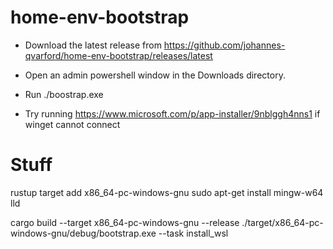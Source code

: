 # home-env-bootstrap

* Download the latest release from https://github.com/johannes-qvarford/home-env-bootstrap/releases/latest
* Open an admin powershell window in the Downloads directory.
* Run ./boostrap.exe


* Try running https://www.microsoft.com/p/app-installer/9nblggh4nns1 if winget cannot connect


# Stuff

rustup target add x86_64-pc-windows-gnu
sudo apt-get install mingw-w64 lld

cargo build --target x86_64-pc-windows-gnu --release
./target/x86_64-pc-windows-gnu/debug/bootstrap.exe --task install_wsl